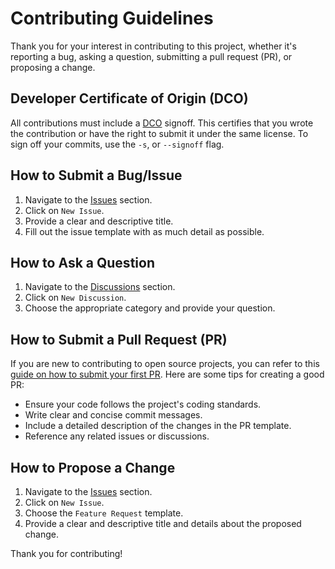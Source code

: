 # Contributing Guidelines

Thank you for your interest in contributing to this project, whether it's reporting a bug, asking a question, submitting a pull request (PR), or proposing a change.

## Developer Certificate of Origin (DCO)

All contributions must include a [DCO](https://developercertificate.org/) signoff. This certifies that you wrote the contribution or have the right to submit it under the same license. To sign off your commits, use the `-s`, or `--signoff` flag.

## How to Submit a Bug/Issue

1. Navigate to the [Issues](../../issues) section.
2. Click on `New Issue`.
3. Provide a clear and descriptive title.
4. Fill out the issue template with as much detail as possible.

## How to Ask a Question

1. Navigate to the [Discussions](../../discussions) section.
2. Click on `New Discussion`.
3. Choose the appropriate category and provide your question.

## How to Submit a Pull Request (PR)

If you are new to contributing to open source projects, you can refer to this [guide on how to submit your first PR](https://opensource.guide/how-to-contribute/#opening-a-pull-request). Here are some tips for creating a good PR:

- Ensure your code follows the project's coding standards.
- Write clear and concise commit messages.
- Include a detailed description of the changes in the PR template.
- Reference any related issues or discussions.

## How to Propose a Change

1. Navigate to the [Issues](../../issues) section.
2. Click on `New Issue`.
3. Choose the `Feature Request` template.
4. Provide a clear and descriptive title and details about the proposed change.

Thank you for contributing!
